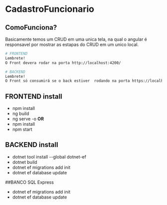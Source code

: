 # CadastroFuncionario

## ComoFunciona?
Basicamente temos um CRUD em uma unica tela, na qual o angular é responsavel por mostrar as estapas do CRUD em um unico local.

```bash
# FRONTEND
Lembrete!
O Front devera rodar na porta http://localhost:4200/

# BACKEND
Lembrete!
O Front só consumirá se o back estiver  rodando na porta https://localhost:7199/
```

## FRONTEND install
 - npm install
 - ng build
 - ng serve -o
 <b>OR</b>
 - npm install
 - npm start

## BACKEND install
 - dotnet tool install --global dotnet-ef
 - dotnet build
 - dotnet ef migrations add init 
 - dotnet ef database update  
 
##BANCO SQL Express
 - dotnet ef migrations add init 
 - dotnet ef database update 